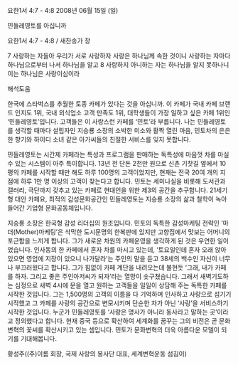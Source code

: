 요한1서 4:7 - 4:8 
2008년 06월 15일 (일)

민들레영토를 아십니까



요한1서 4:7 - 4:8 / 새찬송가  장


7 사랑하는 자들아 우리가 서로 사랑하자 사랑은 하나님께 속한 것이니 사랑하는 자마다 하나님으로부터 나서 하나님을 알고 
8 사랑하지 아니하는 자는 하나님을 알지 못하나니 이는 하나님은 사랑이심이라

해석도움





한국에 스타벅스를 추월한 토종 카페가 있다는 것을 아십니까. 이 카페가 국내 카페 브랜드 인지도 1위, 국내 외식업소 고객 만족도 1위, 대학생들이 가장 일하고 싶은 카페 1위인 ‘민들레영토’입니다. 고객들은 이 사랑스런 카페를 ‘민토’라 부릅니다. 나는 민들레영토를 생각할 때마다 설립자인 지승룡 소장의 소박한 미소와 활짝 열린 마음, 민토차의 은은한 향기와 하이디 소녀 같은 아가씨들의 친절한 서비스를 잊지 못합니다. 

 민들레영토는 시간제 카페라는 특성과 프로그램을 판매하는 독특성에 마음껏 차를 마실 수 있는 시스템이 아주 특이합니다. 13년 전 단돈 2천만 원으로 신촌 기찻길 옆에서 10평의 카페를 시작할 때만 해도 하루 100명의 고객이었지만, 현재는 전국 20여 개의 지점에 하루 1만 명 이상의 고객이 찾는다고 합니다. 민토는 세미나실을 비롯해 도서관과 갤러리, 극단까지 갖추고 있는 카페로 현대인을 위한 제3의 공간을 추구합니다. 21세기형 대안 카페요, 최적의 감성문화공간인 민들레영토는 지승룡 소장의 삶과 철학이 녹아 들어간 기업형 문화공동체입니다. 

 지승룡 소장은 한국형 감성 리더십의 원조입니다. 민토의 독특한 감성마케팅 전략인 ‘마더(Mother)마케팅’은 삭막한 도시문명의 한복판에 있지만 고향집에서 맛보는 어머니의 포근함을 느끼게 합니다. 그가 새로운 차원의 카페운영을 생각하게 된 것은 우연한 일이었습니다. 인사동의 한 카페에서 혼자 차를 마시고 있는데, ‘토요일인데 혼자 오래 앉아 있으면 영업에 지장이 있으니 나가달라’는 주인의 말을 듣고 38세의 백수인 자신이 너무나 부끄러웠다고 합니다. 그가 힘없이 카페 계단을 내려오는데 불현듯 ‘그래, 내가 카페를 하자. 그리고 좋은 주인아저씨가 되자’라는 열망이 솟구쳤습니다. 그래서 새벽기도하는 심정으로 새벽 4시에 문을 열고 원하는 고객들을 일일이 상담해 주는 독특한 카페를 시작한 것입니다. 그는 1,500명의 고객의 이름을 다 기억하며 인사하고 사랑으로 섬기기 시작했고 그 카페를 사랑의 공간으로 변모시키며 단순한 차가 아닌 ‘사랑’을 서비스하기 시작한 것입니다. 누군가 민들레영토를 ‘사랑은 명사가 아니라 동사라고 말하는 곳’이라고 정의했다고 합니다. 현재 중국 등으로 확산하여 세계화를 꿈꾸는 그의 비전은 곧 문화변혁의 꽃씨를 확산시키고 있는 셈입니다. 민토가 문화변혁의 더욱 아름다운 모델이 되기를 기대해봅니다.

황성주((주)이롬 회장, 국제 사랑의 봉사단 대표, 세계변혁운동 섬김이)